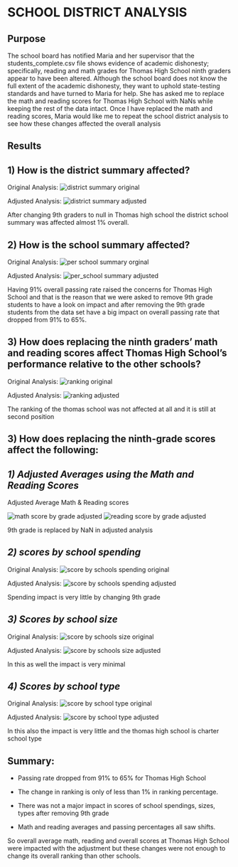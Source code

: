 # SCHOOL DISTRICT ANALYSIS
## **Purpose**
The school board has notified Maria and her supervisor that the students_complete.csv file shows evidence of academic dishonesty; specifically, reading and math grades for Thomas High School ninth graders appear to have been altered. Although the school board does not know the full extent of the academic dishonesty, they want to uphold state-testing standards and have turned to Maria for help. She has asked me to replace the math and reading scores for Thomas High School with NaNs while keeping the rest of the data intact. Once I have replaced the math and reading scores, Maria would like me to repeat the school district analysis to see how these changes affected the overall analysis


## **Results**

## **1) How is the district summary affected?**

Original Analysis:
![district summary original](https://user-images.githubusercontent.com/96033163/151651036-85880fac-d924-4295-a784-bbf8d7fe8680.jpg)

Adjusted Analysis:
![district summary adjusted](https://user-images.githubusercontent.com/96033163/151651047-1189597a-f9d9-4f57-8d1f-cdfb0986c6ab.jpg)

After changing 9th graders to null in Thomas high school the district school summary was affected almost 1% overall.  

## **2) How is the school summary affected?**

Original Analysis:
![per school summary orginal](https://user-images.githubusercontent.com/96033163/151651228-de6a0eee-6a60-4cc2-8f41-5fc677562864.jpg)


Adjusted Analysis:
![per_school summary adjusted](https://user-images.githubusercontent.com/96033163/151651232-d4155da8-d10c-4008-9040-03221242e42d.jpg)


Having 91% overall passing rate raised the concerns for Thomas High School and that is the reason that we were asked to remove 9th grade students to have a look on impact and  after removing the 9th grade students from the data set have a big impact on overall passing rate that dropped from 91% to 65%. 

## **3) How does replacing the ninth graders’ math and reading scores affect Thomas High School’s performance relative to the other schools?**

Original Analysis:
![ranking original](https://user-images.githubusercontent.com/96033163/151652704-7c441659-a690-446b-bfd9-ea0ff6720e93.jpg)

Adjusted Analysis:
![ranking adjusted](https://user-images.githubusercontent.com/96033163/151652859-863b2397-149e-476f-9a96-f0ca9259eb00.jpg)

The ranking of the thomas school was not affected at all and it is still at second position 

## **3) How does replacing the ninth-grade scores affect the following:**

## *1) Adjusted Averages using the Math and Reading Scores*

Adjusted Average Math & Reading scores

![math score by grade adjusted](https://user-images.githubusercontent.com/96033163/151651994-fdae74f8-1e27-4aae-a456-945fa96dc56a.jpg) ![reading score by grade adjusted](https://user-images.githubusercontent.com/96033163/151651997-a3796a6e-6a19-414d-84ad-da4772d9fbbf.jpg)

9th grade is replaced by NaN in adjusted analysis

## *2) scores by school spending*


Original Analysis:
![score by schools spending original](https://user-images.githubusercontent.com/96033163/151652142-9678a171-44c3-43ad-aa2f-b8a715e2931b.jpg)

Adjusted Analysis:
![score by schools spending adjusted](https://user-images.githubusercontent.com/96033163/151652149-0486827c-1670-4bbe-b0a3-8ee547b46177.jpg)

Spending impact is very little by changing 9th grade

## *3) Scores by school size*

Original Analysis:
![score by schools size original](https://user-images.githubusercontent.com/96033163/151652154-c5fb89c0-5443-4953-b1c8-0a723285d91e.jpg)

Adjusted Analysis:
![score by schools size adjusted](https://user-images.githubusercontent.com/96033163/151652157-737b70a5-97f9-4e20-94ea-fd83926f9de6.jpg)

In this as well the impact is very minimal 

## *4) Scores by school type*

Original Analysis:
![score by school type original](https://user-images.githubusercontent.com/96033163/151652160-b4f589aa-0989-4f80-8872-4d4fafe3c069.jpg)

Adjusted Analysis:
![score by school type adjusted](https://user-images.githubusercontent.com/96033163/151652163-78165318-3101-44b1-831d-bce27ac4f13b.jpg)

In this also the impact is very little and the thomas high school is charter school type

## **Summary:**

- Passing rate dropped from 91% to 65% for Thomas High School

-  The change in ranking is only of less than 1% in ranking percentage.

- There was not a major impact in scores of school spendings, sizes, types after removing 9th grade  

- Math and reading averages and passing percentages all saw shifts.  

So overall average math, reading and overall scores at Thomas High School were impacted with the adjustment but these changes were not enough to change its overall ranking than other schools.
